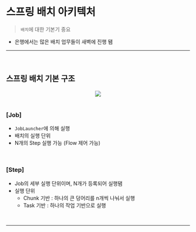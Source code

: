 # 스프링 배치 아키텍처
> ```배치```에 대한 기본기 중요
* 은행에서는 많은 배치 업무들이 새벽에 진행 됌

<hr>
<br>

## 스프링 배치 기본 구조

#### 

<div align="center">
  <img src="https://user-images.githubusercontent.com/37537227/118364615-15e5ad80-b5d4-11eb-87c8-ee6b3f8d1729.png">
</div>


<br>

### [Job]

* ```JobLauncher```에 의해 실행 
* 배치의 실행 단위
* N개의 Step 실행 가능 (Flow 제어 가능)

<br>

### [Step]

* Job의 세부 실행 단위이며, N개가 등록되어 실행됌
* 실행 단위
  * Chunk 기반 : 하나의 큰 덩어리를 n개씩 나눠서 실행
  * Task 기반 : 하나의 작업 기반으로 실행

<br>
<hr>
<br>

